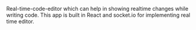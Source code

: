 Real-time-code-editor which can help in showing realtime changes while writing code. 
This app is built in React and socket.io for implementing real time editor.
